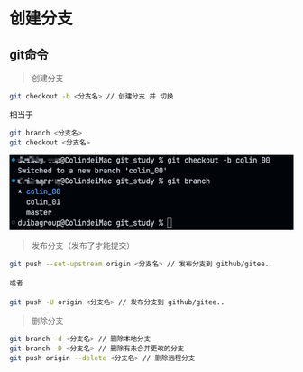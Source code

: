 # 创建分支

## git命令

> 创建分支

```bash
git checkout -b <分支名> // 创建分支 并 切换
```
相当于  
```bash
git branch <分支名> 
git checkout <分支名> 
```
![Alt text](image.png)  

>发布分支（发布了才能提交）

```bash
git push --set-upstream origin <分支名> // 发布分支到 github/gitee..

或者  

git push -U origin <分支名> // 发布分支到 github/gitee..
```
> 删除分支

```bash
git branch -d <分支名> // 删除本地分支
git branch -D <分支名> // 删除有未合并更改的分支
git push origin --delete <分支名> // 删除远程分支
```